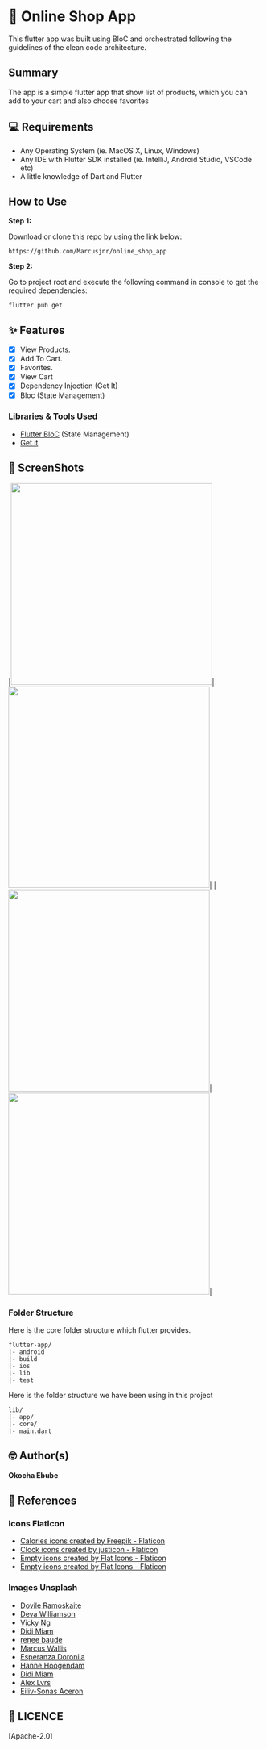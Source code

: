 # 🏡 Online Shop App

This flutter app was built using BloC and orchestrated following the guidelines of the clean code architecture.

## Summary

The app is a simple flutter app that show list of products, which you can add to your cart and also choose favorites

## 💻 Requirements
* Any Operating System (ie. MacOS X, Linux, Windows)
* Any IDE with Flutter SDK installed (ie. IntelliJ, Android Studio, VSCode etc)
* A little knowledge of Dart and Flutter

## How to Use

**Step 1:**

Download or clone this repo by using the link below:

```
https://github.com/Marcusjnr/online_shop_app
```

**Step 2:**

Go to project root and execute the following command in console to get the required dependencies:

```
flutter pub get 
```


## ✨ Features
- [x] View Products.
- [x] Add To Cart.
- [x] Favorites.
- [x] View Cart
- [X] Dependency Injection (Get It)
- [X] Bloc (State Management)

### Libraries & Tools Used
* [Flutter BloC](https://pub.dev/packages/flutter_bloc) (State Management)
* [Get it](https://pub.dev/packages/get_it)

## 📸 ScreenShots
|<img src="ss/1.png" width="400">|<img src="ss/2.png" width="400">|
|<img src="ss/3.png" width="400">|<img src="ss/4.png" width="400">|

### Folder Structure
Here is the core folder structure which flutter provides.

```
flutter-app/
|- android
|- build
|- ios
|- lib
|- test
```

Here is the folder structure we have been using in this project

```
lib/
|- app/
|- core/
|- main.dart
```


## 🤓 Author(s)
**Okocha Ebube**

## 📖 References

### Icons FlatIcon
* [Calories icons created by Freepik - Flaticon](https://www.flaticon.com/free-icons/calories)
* [Clock icons created by justicon - Flaticon](https://www.flaticon.com/free-icons/clock)
* [Empty icons created by Flat Icons - Flaticon](https://www.flaticon.com/free-icons/empty)
* [Empty icons created by Flat Icons - Flaticon](https://www.flaticon.com/free-icons/empty)

### Images Unsplash
* [Dovile Ramoskaite](https://unsplash.com/@dovilerm?utm_source=unsplash&utm_medium=referral&utm_content=creditCopyText)
* [Deva Williamson](https://unsplash.com/@biglaughkitchen?utm_source=unsplash&utm_medium=referral&utm_content=creditCopyText)
* [Vicky Ng](https://unsplash.com/@vickyng?utm_source=unsplash&utm_medium=referral&utm_content=creditCopyText)
* [Didi Miam](https://unsplash.com/@dilja96?utm_source=unsplash&utm_medium=referral&utm_content=creditCopyText)
* [renee baude](https://unsplash.com/@reneetarantowskibaude?utm_source=unsplash&utm_medium=referral&utm_content=creditCopyText)
* [Marcus Wallis](https://unsplash.com/@marcus_wallis?utm_source=unsplash&utm_medium=referral&utm_content=creditCopyText)
* [Esperanza Doronila](https://unsplash.com/@edoronila?utm_source=unsplash&utm_medium=referral&utm_content=creditCopyText)
* [Hanne Hoogendam](https://unsplash.com/@dadivafoodstyling?utm_source=unsplash&utm_medium=referral&utm_content=creditCopyText)
* [Didi Miam](https://unsplash.com/@dilja96?utm_source=unsplash&utm_medium=referral&utm_content=creditCopyText)
* [Alex Lvrs](https://unsplash.com/@alexlvrs?utm_source=unsplash&utm_medium=referral&utm_content=creditCopyText)
* [Eiliv-Sonas Aceron](https://unsplash.com/@shootdelicious?utm_source=unsplash&utm_medium=referral&utm_content=creditCopyText)


## 🔖 LICENCE
[Apache-2.0]
